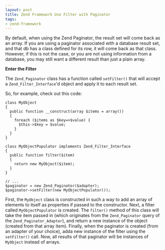 ```yaml
---
layout: post
title: Zend Framework Use Filter with Paginator
tags:
- zend-framework
---
```

By default, when using the Zend Paginator, the result set will come back as an array.  If you are using a paginator associated with a database result set, and that db has a class defined for its row, it will come back as that class.  However, if this is not the case, or you are not using information from a database, you may still want a different result than just a plain array.

**Enter the Filter**

The `Zend_Paginator` class has a function called `setFilter()` that will accept a `Zend_Filter_Interface`'d object and apply it to each result set.

So, for example, check out this code:

```php?start_inline=1
class MyObject
{
  public function __construct(array $items = array())
  {
    foreach ($items as $key=>$value) {
      $this->$key = $value;
    }
  }
}

class MyObjectPopulator implements Zend_Filter_Interface
{
  public function filter($item)
  {
    return new MyObject($item);
  }
}

// ...
$paginator = new Zend_Paginator($adapter);
$paginator->setFilter(new MyObjectPopulator());
``` 

First, the `MyObject` class is constructed in such a way to add an array of elements to itself as properties if passed to the constructor.  Next, a filter called `MyObjectPopulator` is created.  The `filter()` method of this class will take the item passed in (which originates from the `Zend_Paginator` query of the `Zend_Paginator_Adapter`), and return a new instance of the object (created from that array item).  Finally, when the paginator is created (from an adapter of your choice), adda  new instance of the filter using the `setFilter()` call.  Now, all results of that paginator will be instances of `MyObject` instead of arrays.
